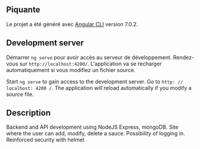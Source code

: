 ## Piquante

Le projet a été généré avec [Angular CLI](https://github.com/angular/angular-cli) version 7.0.2.

## Development server

Démarrer `ng serve` pour avoir accès au serveur de développement. Rendez-vous sur `http://localhost:4200/`. L'application va se recharger automatiquement si vous modifiez un fichier source.

Start `ng serve` to gain access to the development server. Go to `http: // localhost: 4200 /`. The application will reload automatically if you modify a source file.

## Description
Backend and API development using NodeJS Express, mongoDB.
Site where the user can add, modify, delete a sauce.
Possibility of logging in.
Reinforced security with helmet
